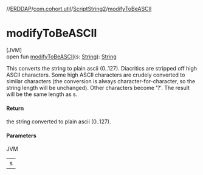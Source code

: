 //[ERDDAP](../../../index.md)/[com.cohort.util](../index.md)/[ScriptString2](index.md)/[modifyToBeASCII](modify-to-be-a-s-c-i-i.md)

# modifyToBeASCII

[JVM]\
open fun [modifyToBeASCII](modify-to-be-a-s-c-i-i.md)(s: [String](https://docs.oracle.com/en/java/javase/17/docs/api/java.base/java/lang/String.html)): [String](https://docs.oracle.com/en/java/javase/17/docs/api/java.base/java/lang/String.html)

This converts the string to plain ascii (0..127). Diacritics are stripped off high ASCII characters. Some high ASCII characters are crudely converted to similar characters (the conversion is always character-for-character, so the string length will be unchanged). Other characters become '?'. The result will be the same length as s.

#### Return

the string converted to plain ascii (0..127).

#### Parameters

JVM

| |
|---|
| s |